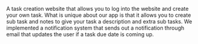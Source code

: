 A task creation website that allows you to log into the website and create your own task. What is unique about our app is that it allows you to create sub task and notes to give your task a description and extra sub tasks. We implemented a notification system that sends out a notification through email that updates the user if a task due date is coming up.